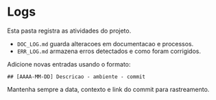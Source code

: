 # Logs

Esta pasta registra as atividades do projeto.

- `DOC_LOG.md` guarda alteracoes em documentacao e processos.
- `ERR_LOG.md` armazena erros detectados e como foram corrigidos.

Adicione novas entradas usando o formato:

```
## [AAAA-MM-DD] Descricao - ambiente - commit
```

Mantenha sempre a data, contexto e link do commit para rastreamento.
